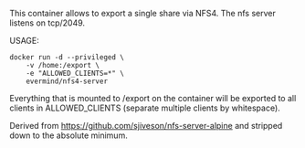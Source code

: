 This container allows to export a single share via NFS4.
The nfs server listens on tcp/2049.

USAGE:

```
docker run -d --privileged \
	-v /home:/export \
	-e "ALLOWED_CLIENTS=*" \
	evermind/nfs4-server
```

Everything that is mounted to /export on the container will be exported to all clients in ALLOWED_CLIENTS (separate multiple clients by whitespace).


Derived from https://github.com/sjiveson/nfs-server-alpine and stripped down to the absolute minimum.
